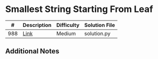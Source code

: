 # Smallest String Starting From Leaf
|#|Description|Difficulty|Solution File|
|-|-|-|-|
|988|[Link](https://leetcode.com/problems/smallest-string-starting-from-leaf/)|Medium|solution.py|

## Additional Notes
